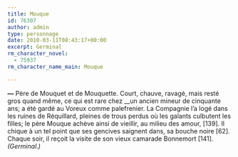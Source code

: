 ```yaml
---
title: Mouque
id: 76307
author: admin
type: personnage
date: 2010-03-11T08:43:17+00:00
excerpt: Germinal
rm_character_novel:
  - 75937
rm_character_name_main: Mouque

---
```

**—** Père de Mouquet et de Mouquette. Court, chauve, ravagé, mais resté gros quand même, ce qui est rare chez __un ancien mineur de cinquante ans; a été gardé au Voreux comme palefrenier. La Compagnie l’a logé dans les ruines de Réquillard, pleines de trous perdus où les galants culbutent les filles; le père Mouque achève ainsi de vieillir, au milieu des amour, [139]. Il chique à un tel point que ses gencives saignent dans, sa bouche noire [62]. Chaque soir, il reçoit la visite de son vieux camarade Bonnemort [141]._(Germinal.)_